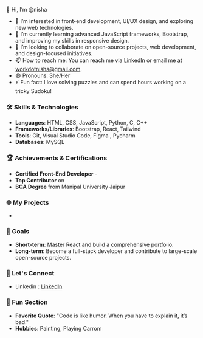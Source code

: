 👋 Hi, I’m @nisha

- 👀 I’m interested in front-end development, UI/UX design, and exploring new web technologies.
- 🌱 I’m currently learning advanced JavaScript frameworks, Bootstrap, and improving my skills in responsive design.
- 💞️ I’m looking to collaborate on open-source projects, web development, and design-focused initiatives.
- 📫 How to reach me: You can reach me via [LinkedIn](https://www.linkedin.com/in/nisha-kumari-38343a313) or email me at [workdotnisha@gmail.com](mailto:workdotnisha@gmail.com).
- 😄 Pronouns: She/Her
- ⚡ Fun fact: I love solving puzzles and can spend hours working on a tricky Sudoku!

### 🛠️ Skills & Technologies
- **Languages**: HTML, CSS, JavaScript, Python, C, C++
- **Frameworks/Libraries**: Bootstrap, React, Tailwind
- **Tools**: Git, Visual Studio Code, Figma , Pycharm
- **Databases**: MySQL

### 🏆 Achievements & Certifications
- **Certified Front-End Developer** - 
- **Top Contributor** on
- **BCA Degree** from Manipal University Jaipur

### 🌐 My Projects
- 

### 🎯 Goals
- **Short-term**: Master React and build a comprehensive portfolio.
- **Long-term**: Become a full-stack developer and contribute to large-scale open-source projects.

### 💬 Let's Connect
- Linkedin : [LinkedIn](https://www.linkedin.com/in/nisha-kumari-38343a313)
  
### 🎉 Fun Section
- **Favorite Quote**: "Code is like humor. When you have to explain it, it’s bad."
- **Hobbies**: Painting, Playing Carrom

